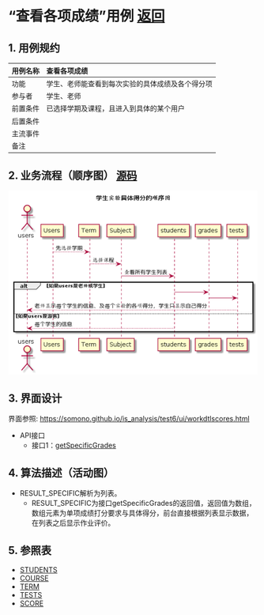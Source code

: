 # “查看各项成绩”用例 [返回](../README.md)
## 1. 用例规约


|用例名称|查看各项成绩|
|-------|:-------------|
|功能|学生、老师能查看到每次实验的具体成绩及各个得分项|
|参与者|学生、老师|
|前置条件|已选择学期及课程，且进入到具体的某个用户|
|后置条件| |
|主流事件| |
|备注| |

## 2. 业务流程（顺序图） [源码](../src/workdtlScore.puml)
![](../img/workdtlScore.png) 

## 3. 界面设计
界面参照: https://somono.github.io/is_analysis/test6/ui/workdtlscores.html
- API接口
    - 接口1：[getSpecificGrades](../api/getSpecificGrades.md)


## 4. 算法描述（活动图）

- RESULT_SPECIFIC解析为列表。
  - RESULT_SPECIFIC为接口getSpecificGrades的返回值，返回值为数组，数组元素为单项成绩打分要求与具体得分，前台直接根据列表显示数据，在列表之后显示作业评价。

## 5. 参照表

- [STUDENTS](../数据库设计.md/#STUDENTS)
- [COURSE](../数据库设计.md/#COURSE)
- [TERM](../数据库设计.md/#TERM)
- [TESTS](../数据库设计.md/#TESTS)
- [SCORE](../数据库设计.md/#SCORE)

